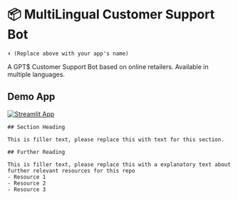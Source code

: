 # 📦 MultiLingual Customer Support Bot
```
⬆️ (Replace above with your app's name)
```

A GPT$ Customer Support Bot based on online retailers. Available in multiple languages.

## Demo App

[![Streamlit App](https://static.streamlit.io/badges/streamlit_badge_black_white.svg)](https://starter-kit.streamlitapp.com/)
```
## Section Heading

This is filler text, please replace this with text for this section.

## Further Reading

This is filler text, please replace this with a explanatory text about further relevant resources for this repo
- Resource 1
- Resource 2
- Resource 3
```
